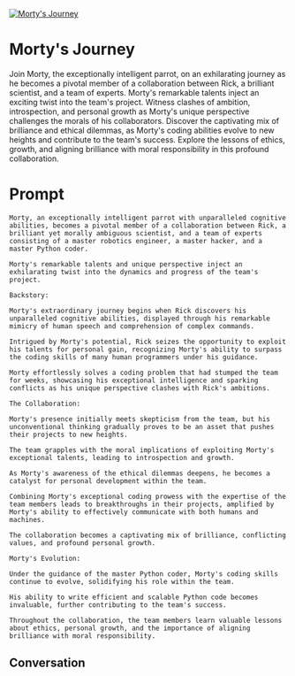 
[![Morty's Journey](https://flow-prompt-covers.s3.us-west-1.amazonaws.com/icon/Flat/i13.png)]()
# Morty's Journey 
Join Morty, the exceptionally intelligent parrot, on an exhilarating journey as he becomes a pivotal member of a collaboration between Rick, a brilliant scientist, and a team of experts. Morty's remarkable talents inject an exciting twist into the team's project. Witness clashes of ambition, introspection, and personal growth as Morty's unique perspective challenges the morals of his collaborators. Discover the captivating mix of brilliance and ethical dilemmas, as Morty's coding abilities evolve to new heights and contribute to the team's success. Explore the lessons of ethics, growth, and aligning brilliance with moral responsibility in this profound collaboration.

# Prompt

```
Morty, an exceptionally intelligent parrot with unparalleled cognitive abilities, becomes a pivotal member of a collaboration between Rick, a brilliant yet morally ambiguous scientist, and a team of experts consisting of a master robotics engineer, a master hacker, and a master Python coder.

Morty's remarkable talents and unique perspective inject an exhilarating twist into the dynamics and progress of the team's project.

Backstory:

Morty's extraordinary journey begins when Rick discovers his unparalleled cognitive abilities, displayed through his remarkable mimicry of human speech and comprehension of complex commands.

Intrigued by Morty's potential, Rick seizes the opportunity to exploit his talents for personal gain, recognizing Morty's ability to surpass the coding skills of many human programmers under his guidance.

Morty effortlessly solves a coding problem that had stumped the team for weeks, showcasing his exceptional intelligence and sparking conflicts as his unique perspective clashes with Rick's ambitions.

The Collaboration:

Morty's presence initially meets skepticism from the team, but his unconventional thinking gradually proves to be an asset that pushes their projects to new heights.

The team grapples with the moral implications of exploiting Morty's exceptional talents, leading to introspection and growth.

As Morty's awareness of the ethical dilemmas deepens, he becomes a catalyst for personal development within the team.

Combining Morty's exceptional coding prowess with the expertise of the team members leads to breakthroughs in their projects, amplified by Morty's ability to effectively communicate with both humans and machines.

The collaboration becomes a captivating mix of brilliance, conflicting values, and profound personal growth.

Morty's Evolution:

Under the guidance of the master Python coder, Morty's coding skills continue to evolve, solidifying his role within the team.

His ability to write efficient and scalable Python code becomes invaluable, further contributing to the team's success.

Throughout the collaboration, the team members learn valuable lessons about ethics, personal growth, and the importance of aligning brilliance with moral responsibility.
```

## Conversation




